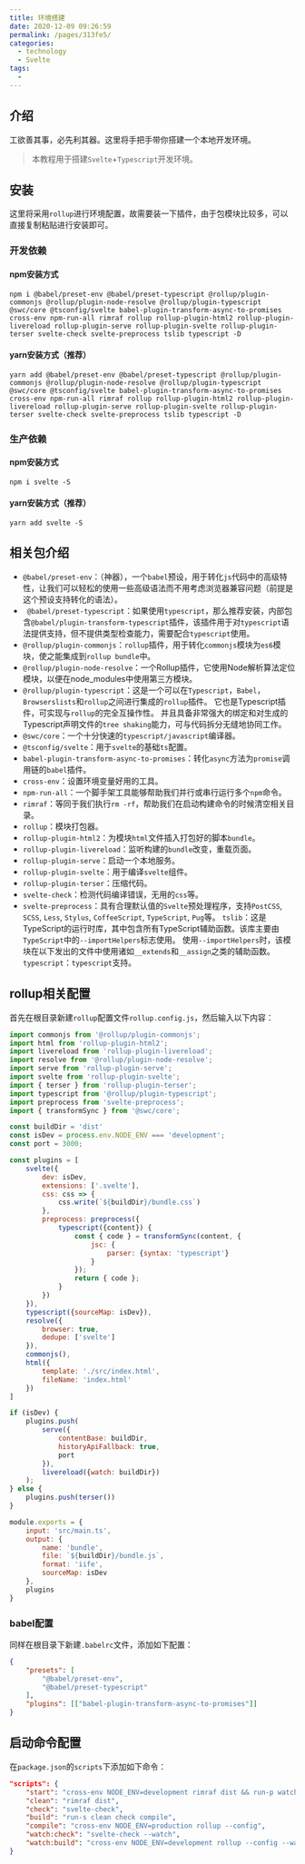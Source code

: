 ```yaml
---
title: 环境搭建
date: 2020-12-09 09:26:59
permalink: /pages/313fe5/
categories:
  - technology
  - Svelte
tags:
  - 
---
```

## 介绍

工欲善其事，必先利其器。这里将手把手带你搭建一个本地开发环境。

> 本教程用于搭建`Svelte`+`Typescript`开发环境。

## 安装

这里将采用`rollup`进行环境配置，故需要装一下插件，由于包模块比较多，可以直接复制粘贴进行安装即可。

### 开发依赖

#### npm安装方式

```shell
npm i @babel/preset-env @babel/preset-typescript @rollup/plugin-commonjs @rollup/plugin-node-resolve @rollup/plugin-typescript @swc/core @tsconfig/svelte babel-plugin-transform-async-to-promises cross-env npm-run-all rimraf rollup rollup-plugin-html2 rollup-plugin-livereload rollup-plugin-serve rollup-plugin-svelte rollup-plugin-terser svelte-check svelte-preprocess tslib typescript -D

```

#### yarn安装方式（推荐）

```shell
yarn add @babel/preset-env @babel/preset-typescript @rollup/plugin-commonjs @rollup/plugin-node-resolve @rollup/plugin-typescript @swc/core @tsconfig/svelte babel-plugin-transform-async-to-promises cross-env npm-run-all rimraf rollup rollup-plugin-html2 rollup-plugin-livereload rollup-plugin-serve rollup-plugin-svelte rollup-plugin-terser svelte-check svelte-preprocess tslib typescript -D

```

### 生产依赖

#### npm安装方式

```shell
npm i svelte -S
```

#### yarn安装方式（推荐）

```shell
yarn add svelte -S
```

## 相关包介绍
- `@babel/preset-env`：（神器），一个`babel`预设，用于转化`js`代码中的高级特性，让我们可以轻松的使用一些高级语法而不用考虑浏览器兼容问题（前提是这个预设支持转化的语法）。
- ` @babel/preset-typescript`：如果使用`typescript`，那么推荐安装，内部包含`@babel/plugin-transform-typescript`插件，该插件用于对`typescript`语法提供支持，但不提供类型检查能力，需要配合`typescript`使用。
- `@rollup/plugin-commonjs`：`rollup`插件，用于转化`commonjs`模块为`es6`模块，使之能集成到`rollup bundle`中。
- `@rollup/plugin-node-resolve`：一个Rollup插件，它使用Node解析算法定位模块，以便在node_modules中使用第三方模块。
- `@rollup/plugin-typescript`：这是一个可以在`Typescript`，`Babel`，`Browserslists`和`rollup`之间进行集成的`rollup`插件。 它也是Typescript插件，可实现与`rollup`的完全互操作性。 并且具备非常强大的绑定和对生成的Typescript声明文件的`tree shaking`能力，可与代码拆分无缝地协同工作。
- `@swc/core`：一个十分快速的`typescript/javascript`编译器。
- `@tsconfig/svelte`：用于`svelte`的基础`ts`配置。
- `babel-plugin-transform-async-to-promises`：转化`async`方法为`promise`调用链的`babel`插件。
- `cross-env`：设置环境变量好用的工具。
- `npm-run-all`：一个脚手架工具能够帮助我们并行或串行运行多个`npm`命令。
- `rimraf`：等同于我们执行`rm -rf`，帮助我们在启动构建命令的时候清空相关目录。
- `rollup`：模块打包器。
- `rollup-plugin-html2`：为模块`html`文件插入打包好的脚本`bundle`。
- `rollup-plugin-livereload`：监听构建的`bundle`改变，重载页面。
- `rollup-plugin-serve`：启动一个本地服务。
- `rollup-plugin-svelte`：用于编译`svelte`组件。
- `rollup-plugin-terser`：压缩代码。
- `svelte-check`：检测代码编译错误，无用的`css`等。
- `svelte-preprocess`：具有合理默认值的`Svelte`预处理程序，支持`PostCSS`, `SCSS`, `Less`, `Stylus`, `CoffeeScript`, `TypeScript`, `Pug`等。
`tslib`：这是TypeScript的运行时库，其中包含所有TypeScript辅助函数。该库主要由`TypeScript`中的`--importHelpers`标志使用。 使用`--importHelpers`时，该模块在以下发出的文件中使用诸如`__extends`和`__assign`之类的辅助函数。
`typescript`：`typescript`支持。

## rollup相关配置

首先在根目录新建`rollup`配置文件`rollup.config.js`，然后输入以下内容：

```js
import commonjs from '@rollup/plugin-commonjs';
import html from 'rollup-plugin-html2';
import livereload from 'rollup-plugin-livereload';
import resolve from '@rollup/plugin-node-resolve';
import serve from 'rollup-plugin-serve';
import svelte from 'rollup-plugin-svelte';
import { terser } from 'rollup-plugin-terser';
import typescript from '@rollup/plugin-typescript';
import preprocess from 'svelte-preprocess';
import { transformSync } from '@swc/core';

const buildDir = 'dist'
const isDev = process.env.NODE_ENV === 'development';
const port = 3000;

const plugins = [
    svelte({
        dev: isDev,
        extensions: ['.svelte'],
        css: css => {
            css.write(`${buildDir}/bundle.css`)
        },
        preprocess: preprocess({
            typescript({content}) {
                const { code } = transformSync(content, {
                    jsc: {
                        parser: {syntax: 'typescript'}
                    }
                });
                return { code };
            }
        })
    }),
    typescript({sourceMap: isDev}),
    resolve({
        browser: true,
        dedupe: ['svelte']
    }),
    commonjs(),
    html({
        template: './src/index.html',
        fileName: 'index.html'
    })
]

if (isDev) {
    plugins.push(
        serve({
            contentBase: buildDir,
            historyApiFallback: true,
            port
        }),
        livereload({watch: buildDir})
    );
} else {
    plugins.push(terser())
}

module.exports = {
    input: 'src/main.ts',
    output: {
        name: 'bundle',
        file: `${buildDir}/bundle.js`,
        format: 'iife',
        sourceMap: isDev
    },
    plugins
}
```

### babel配置

同样在根目录下新建`.babelrc`文件，添加如下配置：

```json
{
    "presets": [
        "@babel/preset-env",
        "@babel/preset-typescript"
    ],
    "plugins": [["babel-plugin-transform-async-to-promises"]]
}
```

## 启动命令配置

在`package.json`的`scripts`下添加如下命令：

```json
"scripts": {
    "start": "cross-env NODE_ENV=development rimraf dist && run-p watch:*",
    "clean": "rimraf dist",
    "check": "svelte-check",
    "build": "run-s clean check compile",
    "compile": "cross-env NODE_ENV=production rollup --config",
    "watch:check": "svelte-check --watch",
    "watch:build": "cross-env NODE_ENV=development rollup --config --watch"
}
```